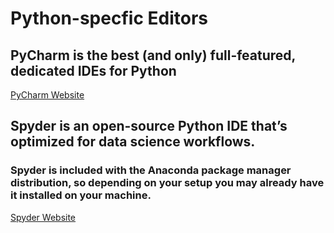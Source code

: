
# Python-specfic Editors

## PyCharm is the best (and only) full-featured, dedicated IDEs for Python
[PyCharm Website](https://www.jetbrains.com/pycharm)

## Spyder is an open-source Python IDE that’s optimized for data science workflows.
### Spyder is included with the Anaconda package manager distribution, so depending on your setup you may already have it installed on your machine.
[Spyder Website](https://github.com/spyder-ide/spyder)

